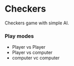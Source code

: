 # Checkers
Checkers game with simple AI.


### Play modes
* Player vs Player
* Player vs computer
* computer vc computer

